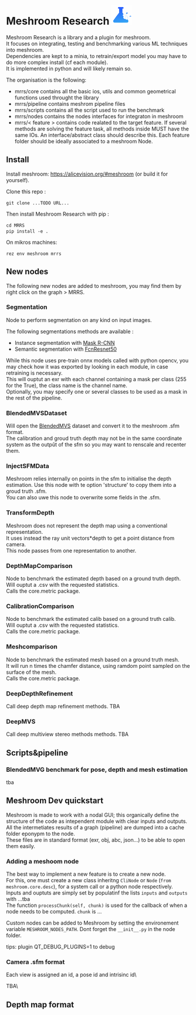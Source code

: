 # Meshroom Research ![](./assets/logo-inline.png)

Meshroom Research is a library and a plugin for meshroom.\
It focuses on integrating, testing and benchmarking various ML techniques into meshroom.\
Dependencies are kept to a minia, to retrain/export model you may have to do more complex install (cf each module).\
It is implemented in python and will likely remain so.

The organisation is the following:
- mrrs/core contains all the basic ios, utils and common geometrical functions used throught the library
- mrrs/pipeline contains meshrom pipeline files
- mrrs/scripts contains all the script used to run the benchmark
- mrrs/nodes contains the nodes interfaces for integraton in meshroom
- mrrs/< feature > contains code realated to the target feature. If several methods are solving the feature task, all methods inside MUST have the same IOs. An interface/abstract class should describe this. Each feature folder should be ideally associated to a meshroom Node.

## Install

Install meshroom: https://alicevision.org/#meshroom (or build it for yourself).

Clone this repo :
```
git clone ...TODO URL...
```
Then install Meshroom Research with pip :
```
cd MRRS
pip install -e .
```

On mikros machines:
```
rez env meshroom mrrs
```

## New nodes

The following new nodes are added to meshroom, you may find them by right click on the graph > MRRS.

### Segmentation
Node to perform segmentation on any kind on input images.

The following segmentations methods are available :
- Instance segmentation with [Mask R-CNN](https://arxiv.org/abs/1703.06870)
- Semantic segmentation with [FcnResnet50](http://pytorch.org/vision/master/models/generated/torchvision.models.segmentation.fcn_resnet50.html)

While this node uses pre-train onnx models called with python opencv, you may check how it was exported by looking in each module, in case retraining is necessary.\
This will ouptut an exr with each channel containing a mask per class (255 for the True), the class name is the channel name.\
Optionally, you may specify one or several classes to be used as a mask in the rest of the pipeline.

### BlendedMVSDataset
Will open the [BlendedMVS](https://github.com/YoYo000/BlendedMVS) dataset and convert it to the meshroom .sfm format.\
The calibration and groud truth depth may not be in the same coordinate system as the outpût of the sfm so you may want to renscale and recenter them.

### InjectSFMData
Meshroom relies internally on points in the sfm to initialise the depth estimation. Use this node with te option 'structure' to copy them into a groud truth .sfm.\
You can also uwe this node to overwrite some fields in the .sfm.

### TransformDepth
Meshroom does not represent the depth map using a conventional representation.\
It uses instead the ray unit vectors*depth to get a point distance from camera.\
This node passes from one representation to another.

### DepthMapComparison
Node to benchmark the estimated depth based on a ground truth depth.\
Will ouptut a .csv with the requested statistics.\
Calls the core.metric package.

### CalibrationComparison
Node to benchmark the estimated calib based on a ground truth calib.\
Will ouptut a .csv with the requested statistics.\
Calls the core.metric package.

### Meshcomparison
Node to benchmark the estimated mesh based on a ground truth mesh.\
It will run n times the chamfer distance, using ramdom point sampled on the surface of the mesh.\
Calls the core.metric package.

### DeepDepthRefinement
Call deep depth map refinement methods.
TBA

### DeepMVS
Call deep multiview stereo methods methods.
TBA

## Scripts&pipeline
### BlendedMVG benchmark for pose, depth and mesh estimation
tba

## Meshroom Dev quickstart

Meshroom is made to work with a nodal GUI; this organically define the structure of the code as intependent module with clear inputs and outputs. All the intermetiates results of a graph (pipeline) are dumped into a cache folder eponypm to the node.\
These files are in standard format (exr, obj, abc, json...) to be able to open them easily.

### Adding a meshoom node

The best way to implement a new feature is to create a new node.\
For this, one must create a new class inheritng `CliNode` or `Node` (`from meshroom.core.desc`), for a system call or a python node respectively.\
Inputs and ouptuts are simply set by populatinf the lists `inputs` and `outputs` with ...tba \
The function `processChunk(self, chunk)` is used for the callback of when a node needs to be computed.
`chunk` is ...

Custom nodes can be added to Meshroom by setting the environement variable `MESHROOM_NODES_PATH`.
Dont forget the `__init__.py` in the node folder.


tips:
plugin QT_DEBUG_PLUGINS=1 to debug


### Camera .sfm format

Each view is assigned an id, a pose id and intrisinc id\

TBA\

## Depth map format

